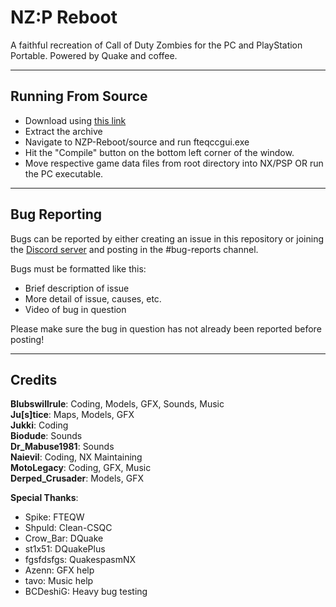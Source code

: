 # NZ:P Reboot
A faithful recreation of Call of Duty Zombies for the PC and PlayStation Portable. Powered by Quake and coffee.

<hr>

## Running From Source
* Download using [this link](https://github.com/thyjukki/NZP-Reboot/archive/master.zip)
* Extract the archive
* Navigate to NZP-Reboot/source and run fteqccgui.exe
* Hit the "Compile" button on the bottom left corner of the window.
* Move respective game data files from root directory into NX/PSP OR run the PC executable.

<hr>

## Bug Reporting
Bugs can be reported by either creating an issue in this repository or joining the [Discord server](discord.gg/ChX7Fjr) and posting in the #bug-reports channel.

Bugs must be formatted like this:
* Brief description of issue
* More detail of issue, causes, etc.
* Video of bug in question

Please make sure the bug in question has not already been reported before posting!

<hr>

## Credits
__Blubswillrule__: Coding, Models, GFX, Sounds, Music
<br>
__Ju[s]tice__: Maps, Models, GFX
<br>
__Jukki__: Coding
<br>
__Biodude__: Sounds
<br>
__Dr_Mabuse1981__: Sounds
<br>
__Naievil__: Coding, NX Maintaining
<br>
__MotoLegacy__: Coding, GFX, Music
<br>
__Derped_Crusader__: Models, GFX



__Special Thanks__:
* Spike: FTEQW
* Shpuld: Clean-CSQC
* Crow_Bar: DQuake
* st1x51: DQuakePlus
* fgsfdsfgs: QuakespasmNX
* Azenn: GFX help
* tavo: Music help
* BCDeshiG: Heavy bug testing

